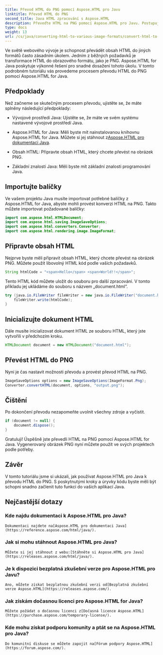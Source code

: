 ```yaml
---
title: Převod HTML do PNG pomocí Aspose.HTML pro Javu
linktitle: Převod HTML do PNG
second_title: Java HTML zpracování s Aspose.HTML
description: Převeďte HTML na PNG pomocí Aspose.HTML pro Javu. Postupujte podle našeho podrobného průvodce pro snadný převod HTML do PNG. Začněte ještě dnes!
type: docs
weight: 13
url: /cs/java/converting-html-to-various-image-formats/convert-html-to-png/
---
```


Ve světě webového vývoje je schopnost převádět obsah HTML do jiných formátů často zásadním úkolem. Jedním z běžných požadavků je transformace HTML do obrazového formátu, jako je PNG. Aspose.HTML for Java poskytuje výkonné řešení pro snadné dosažení tohoto úkolu. V tomto podrobném tutoriálu vás provedeme procesem převodu HTML do PNG pomocí Aspose.HTML for Java.

## Předpoklady

Než začneme se skutečným procesem převodu, ujistěte se, že máte splněny následující předpoklady:

- Vývojové prostředí Java: Ujistěte se, že máte ve svém systému nastavené vývojové prostředí Java.

-  Aspose.HTML for Java: Měli byste mít nainstalovanou knihovnu Aspose.HTML for Java. Můžete si jej stáhnout z[Aspose.HTML pro dokumentaci Java](https://reference.aspose.com/html/java/).

- Obsah HTML: Připravte obsah HTML, který chcete převést na obrázek PNG.

- Základní znalosti Java: Měli byste mít základní znalosti programování Java.

## Importujte balíčky

Ve vašem projektu Java musíte importovat potřebné balíčky z Aspose.HTML for Java, abyste mohli provést konverzi HTML na PNG. Takto můžete importovat požadované balíčky:

```java
import com.aspose.html.HTMLDocument;
import com.aspose.html.saving.ImageSaveOptions;
import com.aspose.html.converters.Converter;
import com.aspose.html.rendering.image.ImageFormat;
```

## Připravte obsah HTML

Nejprve byste měli připravit obsah HTML, který chcete převést na obrázek PNG. Můžete použít libovolný HTML kód podle vašich požadavků.

```java
String htmlCode = "<span>Hello</span> <span>World!!</span>";
```

Tento HTML kód můžete uložit do souboru pro další zpracování. V tomto příkladu jej ukládáme do souboru s názvem „document.html“.

```java
try (java.io.FileWriter fileWriter = new java.io.FileWriter("document.html")) {
    fileWriter.write(htmlCode);
}
```

## Inicializujte dokument HTML

Dále musíte inicializovat dokument HTML ze souboru HTML, který jste vytvořili v předchozím kroku.

```java
HTMLDocument document = new HTMLDocument("document.html");
```

## Převést HTML do PNG

Nyní je čas nastavit možnosti převodu a provést převod HTML na PNG.

```java
ImageSaveOptions options = new ImageSaveOptions(ImageFormat.Png);
Converter.convertHTML(document, options, "output.png");
```

## Čištění

Po dokončení převodu nezapomeňte uvolnit všechny zdroje a vyčistit.

```java
if (document != null) {
    document.dispose();
}
```

Gratuluji! Úspěšně jste převedli HTML na PNG pomocí Aspose.HTML for Java. Vygenerovaný obrázek PNG nyní můžete použít ve svých projektech podle potřeby.

## Závěr

V tomto tutoriálu jsme si ukázali, jak používat Aspose.HTML pro Java k převodu HTML do PNG. S poskytnutými kroky a úryvky kódu byste měli být schopni snadno začlenit tuto funkci do vašich aplikací Java.

## Nejčastější dotazy

### Kde najdu dokumentaci k Aspose.HTML pro Java?
    Dokumentaci najdete na[Aspose.HTML pro dokumentaci Java](https://reference.aspose.com/html/java/).

### Jak si mohu stáhnout Aspose.HTML pro Java?
    Můžete si jej stáhnout z webu:[Stáhněte si Aspose.HTML pro Java](https://releases.aspose.com/html/java/).

### Je k dispozici bezplatná zkušební verze pro Aspose.HTML pro Javu?
    Ano, můžete získat bezplatnou zkušební verzi od[Bezplatná zkušební verze Aspose.HTML](https://releases.aspose.com/).

### Jak získám dočasnou licenci pro Aspose.HTML for Java?
    Můžete požádat o dočasnou licenci z[Dočasná licence Aspose.HTML](https://purchase.aspose.com/temporary-license/).

### Kde mohu získat podporu komunity a ptát se na Aspose.HTML pro Java?
    Do komunitní diskuse se můžete zapojit na[Fórum podpory Aspose.HTML](https://forum.aspose.com/).